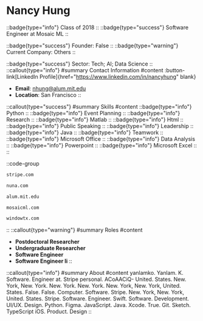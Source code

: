 # Nancy Hung
::badge{type="info"}
Class of 2018
::
::badge{type="success"}
Software Engineer at Mosaic ML
::

::badge{type="success"}
Founder: False
::
::badge{type="warning"}
Current Company: Others
::

::badge{type="success"}
Sector: Tech; AI; Data Science
::
::callout{type="info"}
#summary
Contact Information
#content
:button-link[LinkedIn Profile]{href="https://www.linkedin.com/in/nancyhung" blank}
- **Email**: nhung@alum.mit.edu
- **Location**: San Francisco
::

::callout{type="success"}
#summary
Skills
#content
::badge{type="info"}
Python
::
::badge{type="info"}
Event Planning
::
::badge{type="info"}
Research
::
::badge{type="info"}
Matlab
::
::badge{type="info"}
Html
::
::badge{type="info"}
Public Speaking
::
::badge{type="info"}
Leadership
::
::badge{type="info"}
Java
::
::badge{type="info"}
Teamwork
::
::badge{type="info"}
Microsoft Office
::
::badge{type="info"}
Data Analysis
::
::badge{type="info"}
Powerpoint
::
::badge{type="info"}
Microsoft Excel
::
::

::code-group
```bash [Stripe]
stripe.com
```
```bash [Nuna Incorporated]
nuna.com
```
```bash [MIT Alumni Association]
alum.mit.edu
```
```bash [Mosaic ML]
mosaicml.com
```
```bash [Window Therapeutics,]
windowtx.com
```
::
::callout{type="warning"}
#summary
Roles
#content
- **Postdoctoral Researcher**
- **Undergraduate Researcher**
- **Software Engineer**
- **Software Engineer Ii**
::

::callout{type="info"}
#summary
About
#content
yanlamko. Yanlam. K. Software. Engineer at. Stripe personal. ACoAACiQ- United. States. New. York, New. York. New. York. New. York. New. York, New. York, United. States. False. False. Computer. Software. Stripe. New. York, New. York, United. States. Stripe. Software. Engineer. Swift. Software. Development. UI/UX. Design. Python. Figma. JavaScript. Java. Xcode. True. Git. Sketch. TypeScript iOS. Product. Design
::

